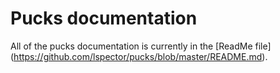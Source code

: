 # Pucks documentation

All of the pucks documentation is currently in the [ReadMe file] (https://github.com/lspector/pucks/blob/master/README.md).
